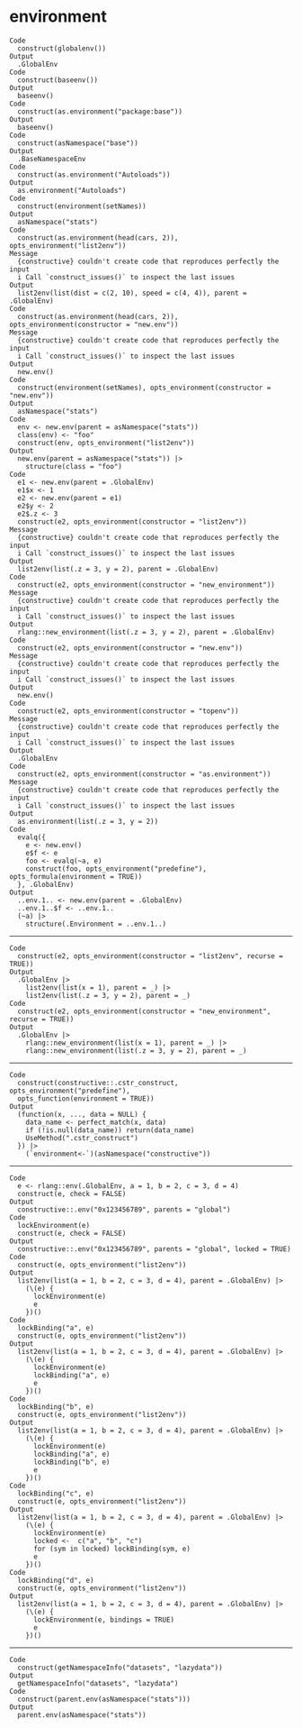# environment

    Code
      construct(globalenv())
    Output
      .GlobalEnv
    Code
      construct(baseenv())
    Output
      baseenv()
    Code
      construct(as.environment("package:base"))
    Output
      baseenv()
    Code
      construct(asNamespace("base"))
    Output
      .BaseNamespaceEnv
    Code
      construct(as.environment("Autoloads"))
    Output
      as.environment("Autoloads")
    Code
      construct(environment(setNames))
    Output
      asNamespace("stats")
    Code
      construct(as.environment(head(cars, 2)), opts_environment("list2env"))
    Message
      {constructive} couldn't create code that reproduces perfectly the input
      i Call `construct_issues()` to inspect the last issues
    Output
      list2env(list(dist = c(2, 10), speed = c(4, 4)), parent = .GlobalEnv)
    Code
      construct(as.environment(head(cars, 2)), opts_environment(constructor = "new.env"))
    Message
      {constructive} couldn't create code that reproduces perfectly the input
      i Call `construct_issues()` to inspect the last issues
    Output
      new.env()
    Code
      construct(environment(setNames), opts_environment(constructor = "new.env"))
    Output
      asNamespace("stats")
    Code
      env <- new.env(parent = asNamespace("stats"))
      class(env) <- "foo"
      construct(env, opts_environment("list2env"))
    Output
      new.env(parent = asNamespace("stats")) |>
        structure(class = "foo")
    Code
      e1 <- new.env(parent = .GlobalEnv)
      e1$x <- 1
      e2 <- new.env(parent = e1)
      e2$y <- 2
      e2$.z <- 3
      construct(e2, opts_environment(constructor = "list2env"))
    Message
      {constructive} couldn't create code that reproduces perfectly the input
      i Call `construct_issues()` to inspect the last issues
    Output
      list2env(list(.z = 3, y = 2), parent = .GlobalEnv)
    Code
      construct(e2, opts_environment(constructor = "new_environment"))
    Message
      {constructive} couldn't create code that reproduces perfectly the input
      i Call `construct_issues()` to inspect the last issues
    Output
      rlang::new_environment(list(.z = 3, y = 2), parent = .GlobalEnv)
    Code
      construct(e2, opts_environment(constructor = "new.env"))
    Message
      {constructive} couldn't create code that reproduces perfectly the input
      i Call `construct_issues()` to inspect the last issues
    Output
      new.env()
    Code
      construct(e2, opts_environment(constructor = "topenv"))
    Message
      {constructive} couldn't create code that reproduces perfectly the input
      i Call `construct_issues()` to inspect the last issues
    Output
      .GlobalEnv
    Code
      construct(e2, opts_environment(constructor = "as.environment"))
    Message
      {constructive} couldn't create code that reproduces perfectly the input
      i Call `construct_issues()` to inspect the last issues
    Output
      as.environment(list(.z = 3, y = 2))
    Code
      evalq({
        e <- new.env()
        e$f <- e
        foo <- evalq(~a, e)
        construct(foo, opts_environment("predefine"), opts_formula(environment = TRUE))
      }, .GlobalEnv)
    Output
      ..env.1.. <- new.env(parent = .GlobalEnv)
      ..env.1..$f <- ..env.1..
      (~a) |>
        structure(.Environment = ..env.1..)

---

    Code
      construct(e2, opts_environment(constructor = "list2env", recurse = TRUE))
    Output
      .GlobalEnv |>
        list2env(list(x = 1), parent = _) |>
        list2env(list(.z = 3, y = 2), parent = _)
    Code
      construct(e2, opts_environment(constructor = "new_environment", recurse = TRUE))
    Output
      .GlobalEnv |>
        rlang::new_environment(list(x = 1), parent = _) |>
        rlang::new_environment(list(.z = 3, y = 2), parent = _)

---

    Code
      construct(constructive::.cstr_construct, opts_environment("predefine"),
      opts_function(environment = TRUE))
    Output
      (function(x, ..., data = NULL) {
        data_name <- perfect_match(x, data)
        if (!is.null(data_name)) return(data_name)
        UseMethod(".cstr_construct")
      }) |>
        (`environment<-`)(asNamespace("constructive"))

---

    Code
      e <- rlang::env(.GlobalEnv, a = 1, b = 2, c = 3, d = 4)
      construct(e, check = FALSE)
    Output
      constructive::.env("0x123456789", parents = "global")
    Code
      lockEnvironment(e)
      construct(e, check = FALSE)
    Output
      constructive::.env("0x123456789", parents = "global", locked = TRUE)
    Code
      construct(e, opts_environment("list2env"))
    Output
      list2env(list(a = 1, b = 2, c = 3, d = 4), parent = .GlobalEnv) |>
        (\(e) {
          lockEnvironment(e)
          e
        })()
    Code
      lockBinding("a", e)
      construct(e, opts_environment("list2env"))
    Output
      list2env(list(a = 1, b = 2, c = 3, d = 4), parent = .GlobalEnv) |>
        (\(e) {
          lockEnvironment(e)
          lockBinding("a", e)
          e
        })()
    Code
      lockBinding("b", e)
      construct(e, opts_environment("list2env"))
    Output
      list2env(list(a = 1, b = 2, c = 3, d = 4), parent = .GlobalEnv) |>
        (\(e) {
          lockEnvironment(e)
          lockBinding("a", e)
          lockBinding("b", e)
          e
        })()
    Code
      lockBinding("c", e)
      construct(e, opts_environment("list2env"))
    Output
      list2env(list(a = 1, b = 2, c = 3, d = 4), parent = .GlobalEnv) |>
        (\(e) {
          lockEnvironment(e)
          locked <-  c("a", "b", "c")
          for (sym in locked) lockBinding(sym, e)
          e
        })()
    Code
      lockBinding("d", e)
      construct(e, opts_environment("list2env"))
    Output
      list2env(list(a = 1, b = 2, c = 3, d = 4), parent = .GlobalEnv) |>
        (\(e) {
          lockEnvironment(e, bindings = TRUE)
          e
        })()

---

    Code
      construct(getNamespaceInfo("datasets", "lazydata"))
    Output
      getNamespaceInfo("datasets", "lazydata")
    Code
      construct(parent.env(asNamespace("stats")))
    Output
      parent.env(asNamespace("stats"))


